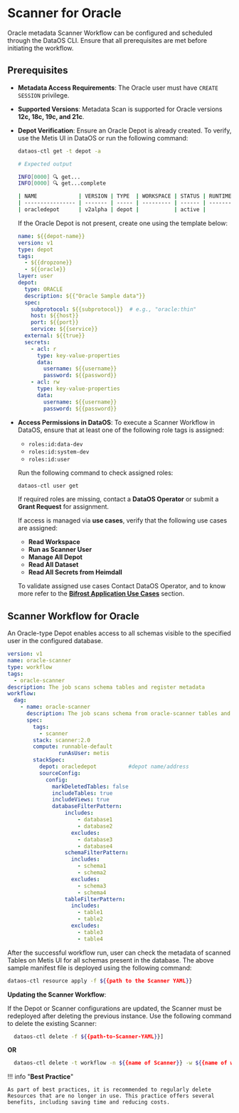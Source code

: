 # Scanner for Oracle


Oracle metadata Scanner Workflow can be configured and scheduled through the DataOS CLI. Ensure that all prerequisites are met before initiating the workflow. 

## Prerequisites

- **Metadata Access Requirements**: The Oracle user must have `CREATE SESSION` privilege.

- **Supported Versions**: Metadata Scan is supported for Oracle versions **12c, 18c, 19c, and 21c**.

- **Depot Verification**: Ensure an Oracle Depot is already created. To verify, use the Metis UI in DataOS or run the following command:

    ```bash
    dataos-ctl get -t depot -a

    # Expected output

    INFO[0000] 🔍 get...
    INFO[0000] 🔍 get...complete

    | NAME             | VERSION | TYPE  | WORKSPACE | STATUS | RUNTIME | OWNER      |
    | ---------------- | ------- | ----- | --------- | ------ | ------- | ---------- |
    | oracledepot      | v2alpha | depot |           | active |         | usertest   |

    ```

    If the Oracle Depot is not present, create one using the template below:

    ```yaml
    name: ${{depot-name}}
    version: v1
    type: depot
    tags:
      - ${{dropzone}}
      - ${{oracle}}
    layer: user
    depot:
      type: ORACLE                                    
      description: ${{"Oracle Sample data"}}
      spec:
        subprotocol: ${{subprotocol}}  # e.g., "oracle:thin"                                    
        host: ${{host}}
        port: ${{port}}
        service: ${{service}}
      external: ${{true}}
      secrets:
        - acl: r
          type: key-value-properties
          data:
            username: ${{username}}
            password: ${{password}}  
        - acl: rw
          type: key-value-properties
          data:
            username: ${{username}}
            password: ${{password}}
    ```

- **Access Permissions in DataOS**: To execute a Scanner Workflow in DataOS, ensure that at least one of the following role tags is assigned:

    * `roles:id:data-dev`  
    * `roles:id:system-dev`  
    * `roles:id:user`

    Run the following command to check assigned roles:

    ```bash
    dataos-ctl user get
    ```

    If required roles are missing, contact a **DataOS Operator** or submit a **Grant Request** for assignment.

    If access is managed via **use cases**, verify that the following use cases are assigned:

    * **Read Workspace**  
    * **Run as Scanner User**  
    * **Manage All Depot**  
    * **Read All Dataset**  
    * **Read All Secrets from Heimdall**

    To validate assigned use cases Contact DataOS Operator, and to know more refer to the [**Bifrost Application Use Cases**](/interfaces/bifrost/ "Bifrost is a Graphical User Interface (GUI) that empowers users to effortlessly create and manage access policies for applications, services, people, and datasets. Bifrost leverages the governance engine of DataOS, Heimdall, to ensure secure and compliant data access through ABAC policies, giving users fine-grained control over the data and resources.") section.

## Scanner Workflow for Oracle

An Oracle-type Depot enables access to all schemas visible to the specified user in the configured database.



```yaml
version: v1
name: oracle-scanner
type: workflow
tags:
  - oracle-scanner
description: The job scans schema tables and register metadata
workflow:
  dag:
    - name: oracle-scanner
      description: The job scans schema from oracle-scanner tables and register metadata to metis2
      spec:
        tags:
          - scanner
        stack: scanner:2.0
        compute: runnable-default
                runAsUser: metis
        stackSpec:
          depot: oracledepot          #depot name/address
          sourceConfig:
            config:
              markDeletedTables: false
              includeTables: true
              includeViews: true
              databaseFilterPattern:
                  includes:
                      - database1
                      - database2
                    excludes:
                      - database3
                      - database4
                  schemaFilterPattern:
                    includes:
                      - schema1
                      - schema2
                    excludes:
                      - schema3
                      - schema4
                  tableFilterPattern:
                    includes:
                      - table1
                      - table2
                    excludes:
                      - table3
                      - table4
```

After the successful workflow run, user can check the metadata of scanned Tables on Metis UI for all schemas present in the database. The above sample manifest file is deployed using the following command:

```bash
dataos-ctl resource apply -f ${{path to the Scanner YAML}}
```
**Updating the Scanner Workflow**:

If the Depot or Scanner configurations are updated, the Scanner must be redeployed after deleting the previous instance. Use the following command to delete the existing Scanner:

```bash 
  dataos-ctl delete -f ${{path-to-Scanner-YAML}}]
```

**OR**

```bash
  dataos-ctl delete -t workflow -n ${{name of Scanner}} -w ${{name of workspace}}
```


!!! info "**Best Practice**"

    As part of best practices, it is recommended to regularly delete Resources that are no longer in use. This practice offers several benefits, including saving time and reducing costs.